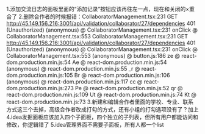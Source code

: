1.添加交流日志的面板里面的“添加记录”按钮应该再往左一点，现在和关闭的×重合了
2.删除合作者的时候报错：CollaboratorManagement.tsx:231 
 GET http://45.149.156.216:3001/api/validation/collaborator/27/dependencies 401 (Unauthorized)
(anonymous)	@	CollaboratorManagement.tsx:231
onClick	@	CollaboratorManagement.tsx:553
CollaboratorManagement.tsx:231 
 GET http://45.149.156.216:3001/api/validation/collaborator/27/dependencies 401 (Unauthorized)
(anonymous)	@	CollaboratorManagement.tsx:231
onClick	@	CollaboratorManagement.tsx:553
(anonymous)	@	button.js:186
ze	@	react-dom.production.min.js:54
Ae	@	react-dom.production.min.js:54
(anonymous)	@	react-dom.production.min.js:55
_r	@	react-dom.production.min.js:105
Br	@	react-dom.production.min.js:106
(anonymous)	@	react-dom.production.min.js:117
cc	@	react-dom.production.min.js:273
Pe	@	react-dom.production.min.js:52
qr	@	react-dom.production.min.js:109
Ut	@	react-dom.production.min.js:74
Kt	@	react-dom.production.min.js:73
3.新建和编辑合作者里面的学校、专业、联系方式这三个去掉，高级合作者改成打勾的方式，还有小组的打勾选项没有了？加上
4.idea发掘面板应该加入四个子面板，四个独立的子列表，但所有用户都能访问和修改，你逻辑错了
5.idea管理界面不需要子面板，所有人都一个list